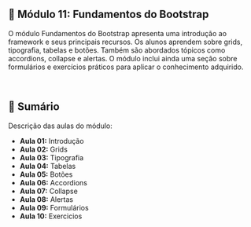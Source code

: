## 📌 Módulo 11: Fundamentos do Bootstrap
O módulo Fundamentos do Bootstrap apresenta uma introdução ao framework e seus principais recursos. Os alunos aprendem sobre grids, tipografia, tabelas e botões. Também são abordados tópicos como accordions, collapse e alertas. O módulo inclui ainda uma seção sobre formulários e exercícios práticos para aplicar o conhecimento adquirido.

<br>

## 📎 Sumário
Descrição das aulas do módulo:
- **Aula 01:** Introdução 
- **Aula 02:** Grids 
- **Aula 03:** Tipografia 
- **Aula 04:** Tabelas 
- **Aula 05:** Botões 
- **Aula 06:** Accordions
- **Aula 07:** Collapse 
- **Aula 08:** Alertas 
- **Aula 09:** Formulários
- **Aula 10:** Exercicios 